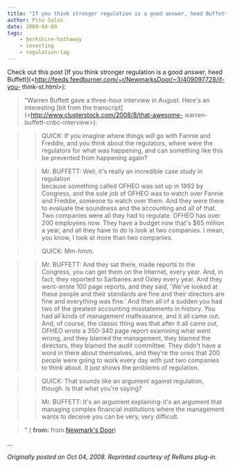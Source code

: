 ```yaml
---
title: "If you think stronger regulation is a good answer, heed Buffett"
author: Pito Salas
date: 2009-04-09
tags:
    - berkshire-hathaway
    - investing
    - regulation-tag
---
```




Check out this post [If you think stronger regulation is a good answer, heed
Buffett](<http://feeds.feedburner.com/~r/NewmarksDoor/~3/409097728/if-you-
think-st.html>):

> "Warren Buffett gave a three-hour interview in August. Here's an interesting
> [bit from the transcript](<http://www.clusterstock.com/2008/8/that-awesome-
> warren-buffett-cnbc-interview>):
>

>> QUICK: If you imagine where things will go with Fannie and Freddie, and you
think about the regulators, where were the regulators for what was happening,
and can something like this be prevented from happening again?

>>

>> Mr. BUFFETT: Well, it's really an incredible case study in regulation  
> because something called OFHEO was set up in 1992 by Congress, and the sole
> job of OFHEO was to watch over Fannie and Freddie, someone to watch over
> them. And they were there to evaluate the soundness and the accounting and
> all of that. Two companies were all they had to regulate. OFHEO has over 200
> employees now. They have a budget now that's $65 million a year, and all
> they have to do is look at two companies. I mean, you know, I look at more
> than two companies.
>>

>> QUICK: Mm-hmm.

>>

>> Mr. BUFFETT: And they sat there, made reports to the Congress, you can get
them on the Internet, every year. And, in fact, they reported to Sarbanes and
Oxley every year. And they went-wrote 100 page reports, and they said, 'We've
looked at these people and their standards are fine and their directors are
fine and everything was fine.' And then all of a sudden you had two of the
greatest accounting misstatements in history. You had all kinds of management
malfeasance, and it all came out. And, of course, the classic thing was that
after it all came out, OFHEO wrote a 350-340 page report examining what went
wrong, and they blamed the management, they blamed the directors, they blamed
the audit committee. They didn't have a word in there about themselves, and
they're the ones that 200 people were going to work every day with just two
companies to think about. It just shows the problems of regulation.

>>

>> QUICK: That sounds like an argument against regulation, though. Is that
what you're saying?

>>

>> Mr. BUFFETT: It's an argument explaining-it's an argument that managing
complex financial institutions where the management wants to deceive you can
be very, very difficult.

>
> " ( **from:** from [Newmark's
> Door](<http://newmarksdoor.typepad.com/mainblog/atom.xml>))

…

_Originally posted on Oct 04, 2008. Reprinted courtesy of ReRuns plug-in._


